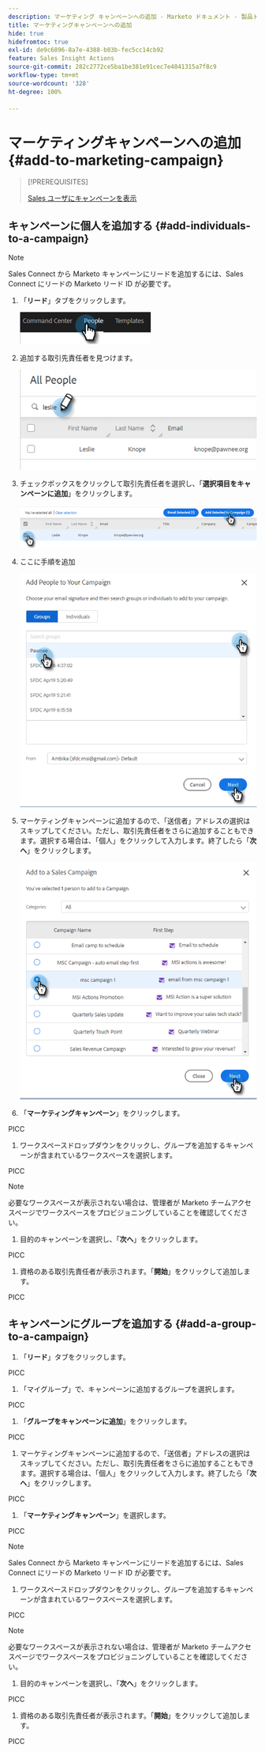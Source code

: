 ```yaml
---
description: マーケティング キャンペーンへの追加 - Marketo ドキュメント - 製品ドキュメント
title: マーケティングキャンペーンへの追加
hide: true
hidefromtoc: true
exl-id: de9c6896-8a7e-4388-b03b-fec5cc14cb92
feature: Sales Insight Actions
source-git-commit: 282c2772ce5ba1be381e91cec7e4041315a7f8c9
workflow-type: tm+mt
source-wordcount: '328'
ht-degree: 100%

---
```


# マーケティングキャンペーンへの追加 {#add-to-marketing-campaign}

>[!PREREQUISITES]
>
>[Sales ユーザにキャンペーンを表示](/help/marketo/product-docs/marketo-sales-insight/actions/marketo/make-a-marketing-campaign-visible-in-sales-insight-actions.md)

## キャンペーンに個人を追加する {#add-individuals-to-a-campaign}

>[!NOTE]
>
>Sales Connect から Marketo キャンペーンにリードを追加するには、Sales Connect にリードの Marketo リード ID が必要です。

1. 「**リード**」タブをクリックします。

   ![](assets/add-to-marketing-campaign-1.png)

1. 追加する取引先責任者を見つけます。

   ![](assets/add-to-marketing-campaign-2.png)

1. チェックボックスをクリックして取引先責任者を選択し、「**選択項目をキャンペーンに追加**」をクリックします。

   ![](assets/add-to-marketing-campaign-3.png)

1. ここに手順を追加

   ![](assets/add-to-marketing-campaign-4.png)

1. マーケティングキャンペーンに追加するので、「送信者」アドレスの選択はスキップしてください。ただし、取引先責任者をさらに追加することもできます。選択する場合は、「個人」をクリックして入力します。終了したら「**次へ**」をクリックします。

   ![](assets/add-to-marketing-campaign-5.png)

1. 「**マーケティングキャンペーン**」をクリックします。

PICC

1. ワークスペースドロップダウンをクリックし、グループを追加するキャンペーンが含まれているワークスペースを選択します。

PICC

>[!NOTE]
>
>必要なワークスペースが表示されない場合は、管理者が Marketo チームアクセスページでワークスペースをプロビジョニングしていることを確認してください。

1. 目的のキャンペーンを選択し、「**次へ**」をクリックします。

PICC

1. 資格のある取引先責任者が表示されます。「**開始**」をクリックして追加します。

PICC

## キャンペーンにグループを追加する {#add-a-group-to-a-campaign}

1. 「**リード**」タブをクリックします。

PICC

1. 「マイグループ」で、キャンペーンに追加するグループを選択します。

PICC

1. 「**グループをキャンペーンに追加**」をクリックします。

PICC

1. マーケティングキャンペーンに追加するので、「送信者」アドレスの選択はスキップしてください。ただし、取引先責任者をさらに追加することもできます。選択する場合は、「個人」をクリックして入力します。終了したら「**次へ**」をクリックします。

PICC

1. 「**マーケティングキャンペーン**」を選択します。

PICC

>[!NOTE]
>
>Sales Connect から Marketo キャンペーンにリードを追加するには、Sales Connect にリードの Marketo リード ID が必要です。

1. ワークスペースドロップダウンをクリックし、グループを追加するキャンペーンが含まれているワークスペースを選択します。

PICC

>[!NOTE]
>
>必要なワークスペースが表示されない場合は、管理者が Marketo チームアクセスページでワークスペースをプロビジョニングしていることを確認してください。

1. 目的のキャンペーンを選択し、「**次へ**」をクリックします。

PICC

1. 資格のある取引先責任者が表示されます。「**開始**」をクリックして追加します。

PICC
